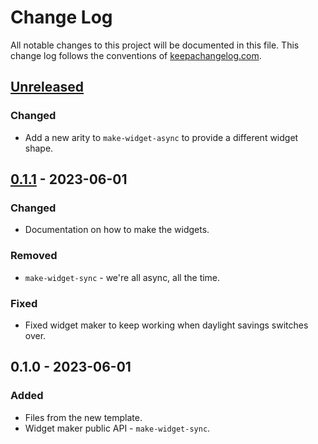 # Change Log
All notable changes to this project will be documented in this file. This change log follows the conventions of [keepachangelog.com](http://keepachangelog.com/).

## [Unreleased]
### Changed
- Add a new arity to `make-widget-async` to provide a different widget shape.

## [0.1.1] - 2023-06-01
### Changed
- Documentation on how to make the widgets.

### Removed
- `make-widget-sync` - we're all async, all the time.

### Fixed
- Fixed widget maker to keep working when daylight savings switches over.

## 0.1.0 - 2023-06-01
### Added
- Files from the new template.
- Widget maker public API - `make-widget-sync`.

[Unreleased]: https://sourcehost.site/your-name/http-simple-server/compare/0.1.1...HEAD
[0.1.1]: https://sourcehost.site/your-name/http-simple-server/compare/0.1.0...0.1.1

